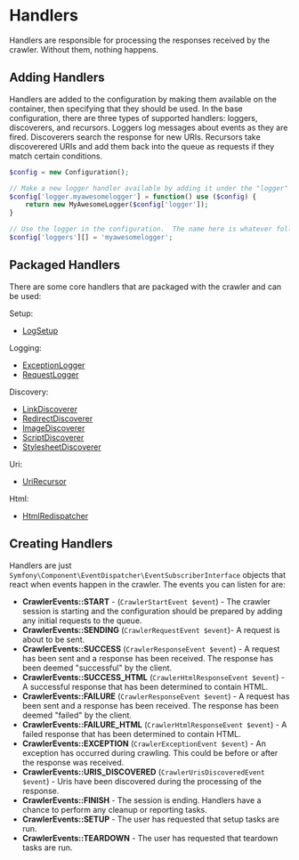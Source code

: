 Handlers
========

Handlers are responsible for processing the responses received by the crawler.  Without them, nothing happens.

Adding Handlers
---------------
Handlers are added to the configuration by making them available on the container, then specifying that they should be used.  In the base configuration, there are three types of supported handlers: loggers, discoverers, and recursors.  Loggers log messages about events as they are fired.  Discoverers search the response for new URIs.  Recursors take discoverered URIs and add them back into the queue as requests if they match certain conditions.

```php
$config = new Configuration();

// Make a new logger handler available by adding it under the "logger" prefix.
$config['logger.myawesomelogger'] = function() use ($config) {
    return new MyAwesomeLogger($config['logger']);
}

// Use the logger in the configuration.  The name here is whatever follows the word "logger" in the service ID.
$config['loggers'][] = 'myawesomelogger';
```

Packaged Handlers
-----------------
There are some core handlers that are packaged with the crawler and can be used:

Setup:

* [LogSetup](../src/Handler/Setup/LogSetup.php)

Logging:

* [ExceptionLogger](../src/Handler/Logging/ExceptionLogger.php)
* [RequestLogger](../src/Handler/Logging/RequestLogger.php)

Discovery:

* [LinkDiscoverer](../src/Handler/Discovery/LinkDiscoverer.php)
* [RedirectDiscoverer](../src/Handler/Discovery/RedirectDiscoverer.php)
* [ImageDiscoverer](../src/Handler/Discovery/ImageDiscoverer.php)
* [ScriptDiscoverer](../src/Handler/Discovery/ScriptDiscoverer.php)
* [StylesheetDiscoverer](../src/Handler/Discovery/StylesheetDiscoverer.php)

Uri:

* [UriRecursor](../src/Handler/Uri/UriRecursor.php)

Html:

* [HtmlRedispatcher](../src/Handler/HtmlRedispatcher.php)


Creating Handlers
-----------------
Handlers are just `Symfony\Component\EventDispatcher\EventSubscriberInterface` objects that react when events happen in the crawler.  The events you can listen for are:

* **CrawlerEvents::START** - (`CrawlerStartEvent $event`) - The crawler session is starting and the configuration should be prepared by adding any initial requests to the queue.
* **CrawlerEvents::SENDING** (`CrawlerRequestEvent $event`)- A request is about to be sent.
* **CrawlerEvents::SUCCESS** (`CrawlerResponseEvent $event`) - A request has been sent and a response has been received.  The response has been deemed "successful" by the client.
* **CrawlerEvents::SUCCESS_HTML** (`CrawlerHtmlResponseEvent $event`) - A successful response that has been determined to contain HTML.
* **CrawlerEvents::FAILURE** (`CrawlerResponseEvent $event`) - A request has been sent and a response has been received.  The response has been deemed "failed" by the client.
* **CrawlerEvents::FAILURE_HTML** (`CrawlerHtmlResponseEvent $event`) - A failed response that has been determined to contain HTML.
* **CrawlerEvents::EXCEPTION** (`CrawlerExceptionEvent $event`) - An exception has occurred during crawling.  This could be before or after the response was received.
* **CrawlerEvents::URIS_DISCOVERED** (`CrawlerUrisDiscoveredEvent $event`) - Uris have been discovered during the processing of the response.
* **CrawlerEvents::FINISH** - The session is ending.  Handlers have a chance to perform any cleanup or reporting tasks.
* **CrawlerEvents::SETUP** - The user has requested that setup tasks are run.
* **CrawlerEvents::TEARDOWN** - The user has requested that teardown tasks are run.
